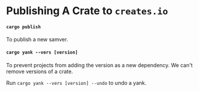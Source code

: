 # Publishing A Crate to `creates.io`

#### `cargo publish`

To publish a new samver.

#### `cargo yank --vers [version]`

To prevent projects from adding the version as a new dependency. 
We can't remove versions of a crate.

Run `cargo yank --vers [version] --undo` to undo a yank.
